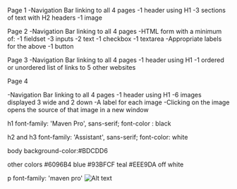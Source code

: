 Page 1
-Navigation Bar linking to all 4 pages
-1 header using H1
-3 sections of text with H2 headers
-1 image

Page 2
-Navigation Bar linking to all 4 pages
-HTML form with a minimum of:
-1 fieldset
-3 inputs
-2 text
-1 checkbox
-1 textarea
-Appropriate labels for the above
-1 button

Page 3
-Navigation Bar linking to all 4 pages
-1 header using H1
-1 ordered or unordered list of links to 5 other websites

Page 4

-Navigation Bar linking to all 4 pages
-1 header using H1
-6 images displayed 3 wide and 2 down
-A label for each image
-Clicking on the image opens the source of that image in a new window


h1
font-family: 'Maven Pro', sans-serif;
font-color : black

h2 and h3
font-family: 'Assistant', sans-serif;
font-color: white

body
background-color:#BDCDD6

other colors #6096B4 blue
             #93BFCF teal
             #EEE9DA off white

p
font-family: 'maven pro'
![Alt text](skateboard1.jpg)
